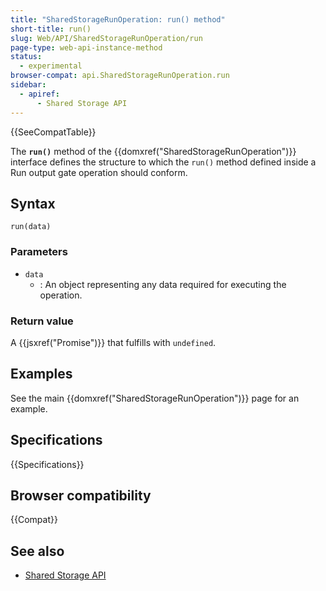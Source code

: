 ```yaml
---
title: "SharedStorageRunOperation: run() method"
short-title: run()
slug: Web/API/SharedStorageRunOperation/run
page-type: web-api-instance-method
status:
  - experimental
browser-compat: api.SharedStorageRunOperation.run
sidebar:
  - apiref:
      - Shared Storage API
---
```


{{SeeCompatTable}}

The **`run()`** method of the
{{domxref("SharedStorageRunOperation")}} interface defines the structure to which the `run()` method defined inside a Run output gate operation should conform.

## Syntax

```js-nolint
run(data)
```

### Parameters

- `data`
  - : An object representing any data required for executing the operation.

### Return value

A {{jsxref("Promise")}} that fulfills with `undefined`.

## Examples

See the main {{domxref("SharedStorageRunOperation")}} page for an example.

## Specifications

{{Specifications}}

## Browser compatibility

{{Compat}}

## See also

- [Shared Storage API](/en-US/docs/Web/API/Shared_Storage_API)
